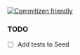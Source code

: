 [![Commitizen friendly](https://img.shields.io/badge/commitizen-friendly-brightgreen.svg)](http://commitizen.github.io/cz-cli/)

### TODO

- [ ] Add tests to Seed
